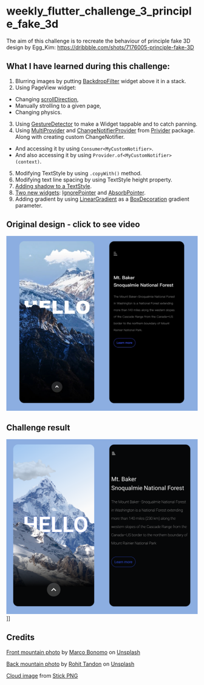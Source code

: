 # weekly_flutter_challenge_3_principle_fake_3d

The aim of this challenge is to recreate the behaviour of principle fake 3D design by Egg_Kim:
https://dribbble.com/shots/7176005-principle-fake-3D

## What I have learned during this challenge:
1. Blurring images by putting [BackdropFilter](https://www.youtube.com/watch?v=dYRs7Q1vfYI) widget above it in a stack.
2. Using PageView widget:
* Changing [scrollDirection](https://medium.com/flutter-community/a-deep-dive-into-pageview-in-flutter-with-custom-transitions-581d9ea6dded),
* Manually strolling to a given page,
* Changing physics.
3. Using [GestureDetector](https://flutter.dev/docs/cookbook/gestures/handling-taps) to make a Widget tappable and to catch panning.
4. Using [MultiProvider](https://flutter.dev/docs/development/data-and-backend/state-mgmt/simple#changenotifierprovider) and  [ChangeNotifierProvider](https://flutter.dev/docs/development/data-and-backend/state-mgmt/simple#changenotifierprovider) from [Privider](https://pub.dev/packages/provider) package. Along with creating custom ChangeNotifier.
* And accessing it by using ```Consumer<MyCustomNotifier>```.
* And also accessing it by using ```Provider.of<MyCustomNotifier>(context)```.
5. Modifying TextStyle by using ```.copyWith()``` method.
6. Modifying text line spacing by using TextStyle height property.
7. [Adding shadow to a TextStyle](https://owenhalliday.co.uk/shadows/).
8. [Two new widgets](https://stackoverflow.com/questions/55430842/flutter-absorbpointer-vs-ignorepointer-difference): [IgnorePointer](https://api.flutter.dev/flutter/widgets/IgnorePointer-class.html) and [AbsorbPointer](https://api.flutter.dev/flutter/widgets/AbsorbPointer-class.html).
9. Adding gradient by using [LinearGradient](https://api.flutter.dev/flutter/painting/LinearGradient-class.html) as a [BoxDecoration](https://api.flutter.dev/flutter/painting/BoxDecoration-class.html) gradient parameter.

## Original design - click to see video
[![Original design](https://github.com/JKPK/weekly_flutter_challenge_3_principle_fake_3d/blob/master/original_design.png?raw=true)](https://dribbble.com/shots/7176005-principle-fake-3D)

## Challenge result
![Challenge result](https://github.com/JKPK/weekly_flutter_challenge_3_principle_fake_3d/blob/master/challenge_result.png?raw=true)]]


## Credits
[Front mountain photo](https://unsplash.com/photos/Sa7787z58VQ) by [Marco Bonomo](https://unsplash.com/@radel?utm_source=unsplash&utm_medium=referral&utm_content=creditCopyText) on [Unsplash](https://unsplash.com/?utm_source=unsplash&utm_medium=referral&utm_content=creditCopyText)

[Back mountain photo](https://unsplash.com/photos/9wg5jCEPBsw) by [Rohit Tandon](https://unsplash.com/@rohittandon?utm_source=unsplash&utm_medium=referral&utm_content=creditCopyText) on [Unsplash](https://unsplash.com/?utm_source=unsplash&utm_medium=referral&utm_content=creditCopyText)

[Cloud image](https://www.stickpng.com/img/nature/clouds/small-single-cloud) from [Stick PNG](https://www.stickpng.com)